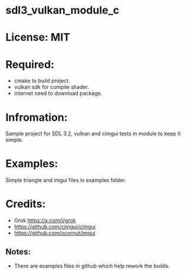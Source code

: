 # sdl3_vulkan_module_c

# License: MIT

# Required:
- cmake to build project.
- vulkan sdk for compile shader.
- internet need to download package.

# Infromation:
  Sample project for SDL 3.2, vulkan and cimgui tests in module to keep it simple.

# Examples:
  Simple triangle and imgui files in examples folder.

# Credits:
- Grok https://x.com/i/grok
- https://github.com/cimgui/cimgui
- https://github.com/ocornut/imgui

## Notes:
- There are examples files in github which help rework the builds.